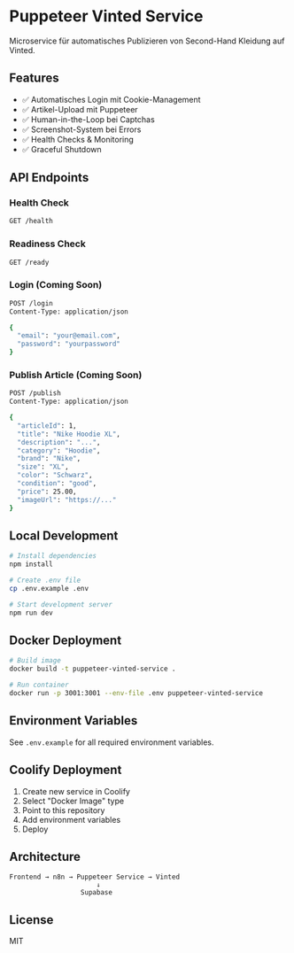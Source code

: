 # Puppeteer Vinted Service

Microservice für automatisches Publizieren von Second-Hand Kleidung auf Vinted.

## Features

- ✅ Automatisches Login mit Cookie-Management
- ✅ Artikel-Upload mit Puppeteer
- ✅ Human-in-the-Loop bei Captchas
- ✅ Screenshot-System bei Errors
- ✅ Health Checks & Monitoring
- ✅ Graceful Shutdown

## API Endpoints

### Health Check
```bash
GET /health
```

### Readiness Check
```bash
GET /ready
```

### Login (Coming Soon)
```bash
POST /login
Content-Type: application/json

{
  "email": "your@email.com",
  "password": "yourpassword"
}
```

### Publish Article (Coming Soon)
```bash
POST /publish
Content-Type: application/json

{
  "articleId": 1,
  "title": "Nike Hoodie XL",
  "description": "...",
  "category": "Hoodie",
  "brand": "Nike",
  "size": "XL",
  "color": "Schwarz",
  "condition": "good",
  "price": 25.00,
  "imageUrl": "https://..."
}
```

## Local Development

```bash
# Install dependencies
npm install

# Create .env file
cp .env.example .env

# Start development server
npm run dev
```

## Docker Deployment

```bash
# Build image
docker build -t puppeteer-vinted-service .

# Run container
docker run -p 3001:3001 --env-file .env puppeteer-vinted-service
```

## Environment Variables

See `.env.example` for all required environment variables.

## Coolify Deployment

1. Create new service in Coolify
2. Select "Docker Image" type
3. Point to this repository
4. Add environment variables
5. Deploy

## Architecture

```
Frontend → n8n → Puppeteer Service → Vinted
                      ↓
                  Supabase
```

## License

MIT
